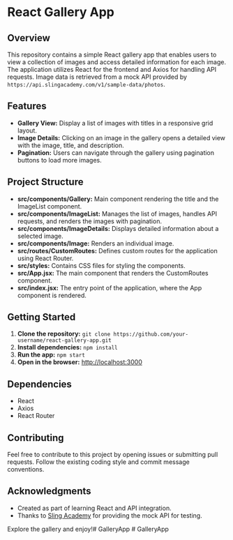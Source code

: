 # React Gallery App

## Overview

This repository contains a simple React gallery app that enables users to view a collection of images and access detailed information for each image. The application utilizes React for the frontend and Axios for handling API requests. Image data is retrieved from a mock API provided by `https://api.slingacademy.com/v1/sample-data/photos`.

## Features

- **Gallery View:** Display a list of images with titles in a responsive grid layout.
- **Image Details:** Clicking on an image in the gallery opens a detailed view with the image, title, and description.
- **Pagination:** Users can navigate through the gallery using pagination buttons to load more images.

## Project Structure

- **src/components/Gallery:** Main component rendering the title and the ImageList component.
- **src/components/ImageList:** Manages the list of images, handles API requests, and renders the images with pagination.
- **src/components/ImageDetails:** Displays detailed information about a selected image.
- **src/components/Image:** Renders an individual image.
- **src/routes/CustomRoutes:** Defines custom routes for the application using React Router.
- **src/styles:** Contains CSS files for styling the components.
- **src/App.jsx:** The main component that renders the CustomRoutes component.
- **src/index.jsx:** The entry point of the application, where the App component is rendered.

## Getting Started

1. **Clone the repository:** `git clone https://github.com/your-username/react-gallery-app.git`
2. **Install dependencies:** `npm install`
3. **Run the app:** `npm start`
4. **Open in the browser:** [http://localhost:3000](http://localhost:3000)

## Dependencies

- React
- Axios
- React Router

## Contributing

Feel free to contribute to this project by opening issues or submitting pull requests. Follow the existing coding style and commit message conventions.


## Acknowledgments

- Created as part of learning React and API integration.
- Thanks to [Sling Academy](https://slingacademy.com/) for providing the mock API for testing.

Explore the gallery and enjoy!#   G a l l e r y A p p 
 
 #   G a l l e r y A p p 
 
 
